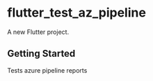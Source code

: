 # flutter_test_az_pipeline

A new Flutter project.

## Getting Started

Tests azure pipeline reports
